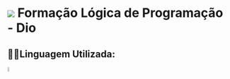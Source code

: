 # <img src="https://assets.dio.me/JdBTHUCmNxrrJUiTJ2Xr3uCb3ERnBFWVbLU0kZlfxpY/f:webp/h:120/q:80/L3RyYWNrcy85NzdkMWI0MS01ODg4LTQ0ZDctOGU0Yy01N2QyMzQ4NzQ4ZGMucG5n" > Formação Lógica de Programação - Dio

## 🐱‍💻Linguagem Utilizada:

<img src="https://cdn.jsdelivr.net/gh/devicons/devicon@latest/icons/javascript/javascript-original.svg" width="5%"/>
          
